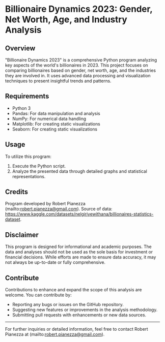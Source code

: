 # Billionaire Dynamics 2023: Gender, Net Worth, Age, and Industry Analysis

## Overview
"Billionaire Dynamics 2023" is a comprehensive Python program analyzing key aspects of the world's billionaires in 2023. This project focuses on comparing billionaires based on gender, net worth, age, and the industries they are involved in. It uses advanced data processing and visualization techniques to present insightful trends and patterns.

## Requirements
- Python 3
- Pandas: For data manipulation and analysis
- NumPy: For numerical data handling
- Matplotlib: For creating static visualizations
- Seaborn: For creating static visualizations

## Usage
To utilize this program:
1. Execute the Python script.
2. Analyze the presented data through detailed graphs and statistical representations.

## Credits
Program developed by Robert Pianezza (mailto:robert.pianezza@gmail.com). Source of data: https://www.kaggle.com/datasets/nelgiriyewithana/billionaires-statistics-dataset.

## Disclaimer
This program is designed for informational and academic purposes. The data and analyses should not be used as the sole basis for investment or financial decisions. While efforts are made to ensure data accuracy, it may not always be up-to-date or fully comprehensive.

## Contribute
Contributions to enhance and expand the scope of this analysis are welcome. You can contribute by:
- Reporting any bugs or issues on the GitHub repository.
- Suggesting new features or improvements in the analysis methodology.
- Submitting pull requests with enhancements or new data sources.

---
For further inquiries or detailed information, feel free to contact Robert Pianezza at (mailto:robert.pianezza@gmail.com).
